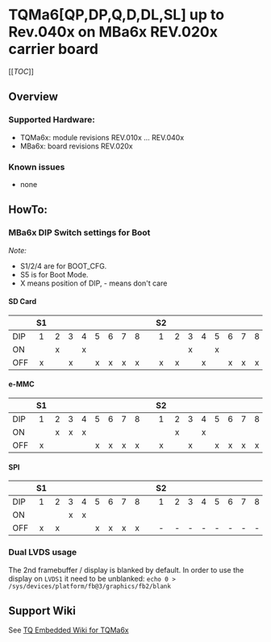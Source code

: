 # TQMa6\[QP,DP,Q,D,DL,SL\] up to Rev.040x on MBa6x REV.020x carrier board

[[_TOC_]]

## Overview

### Supported Hardware:

* TQMa6x: module revisions REV.010x ... REV.040x
* MBa6x:  board revisions REV.020x

### Known issues

- none

## HowTo:

### MBa6x DIP Switch settings for Boot

_Note:_

* S1/2/4 are for BOOT_CFG.
* S5 is for Boot Mode.
* X means position of DIP, - means don't care

#### SD Card

|         |  S1  |     |      |      |      |      |      |      |    |  S2 |     |     |     |     |     |     |     |    |  S4 |     |     |     |     |     |     |     |    |  S5 |     |
| ------- | :--: | :-: | :--: | :--: | :--: | :--: | :--: | :--: | -- | :-: | :-: | :-: | :-: | :-: | :-: | :-: | :-: | -- | :-: | :-: | :-: | :-: | :-: | :-: | :-: | :-: | -- | :-: | :-: |
| DIP     |  1   |  2  |  3   |  4   |  5   |  6   |  7   |  8   |    |  1  |  2  |  3  |  4  |  5  |  6  |  7  |  8  |    |  1  |  2  |  3  |  4  |  5  |  6  |  7  |  8  |    |  1  |  2  |
| ON      |      |  x  |      |  x   |      |      |      |      |    |     |     |  x  |     |  x  |     |     |     |    |     |     |     |     |     |     |     |     |    |  x  |     |
| OFF     |  x   |     |  x   |      |  x   |  x   |  x   |  x   |    |  x  |  x  |     |  x  |     |  x  |  x  |  x  |    |  -  |  -  |  -  |  -  |  -  |  -  |  -  |  -  |    |     |  x  |

#### e-MMC

|         |  S1  |     |      |      |      |      |      |      |    |  S2 |     |     |     |     |     |     |     |    |  S4 |     |     |     |     |     |     |     |    |  S5 |     |
| ------- | :--: | :-: | :--: | :--: | :--: | :--: | :--: | :--: | -- | :-: | :-: | :-: | :-: | :-: | :-: | :-: | :-: | -- | :-: | :-: | :-: | :-: | :-: | :-: | :-: | :-: | -- | :-: | :-: |
| DIP     |  1   |  2  |  3   |  4   |  5   |  6   |  7   |  8   |    |  1  |  2  |  3  |  4  |  5  |  6  |  7  |  8  |    |  1  |  2  |  3  |  4  |  5  |  6  |  7  |  8  |    |  1  |  2  |
| ON      |      |  x  |  x   |  x   |      |      |      |      |    |     |  x  |     |  x  |     |     |     |     |    |     |     |     |     |     |     |     |     |    |  x  |     |
| OFF     |  x   |     |      |      |  x   |  x   |  x   |  x   |    |  x  |     |  x  |     |  x  |  x  |  x  |  x  |    |  -  |  -  |  -  |  -  |  -  |  -  |  -  |  -  |    |     |  x  |

#### SPI

|         |  S1  |     |      |      |      |      |      |      |    |  S2 |     |     |     |     |     |     |     |    |  S4 |     |     |     |     |     |     |     |    |  S5 |     |
| ------- | :--: | :-: | :--: | :--: | :--: | :--: | :--: | :--: | -- | :-: | :-: | :-: | :-: | :-: | :-: | :-: | :-: | -- | :-: | :-: | :-: | :-: | :-: | :-: | :-: | :-: | -- | :-: | :-: |
| DIP     |  1   |  2  |  3   |  4   |  5   |  6   |  7   |  8   |    |  1  |  2  |  3  |  4  |  5  |  6  |  7  |  8  |    |  1  |  2  |  3  |  4  |  5  |  6  |  7  |  8  |    |  1  |  2  |
| ON      |      |     |  x   |  x   |      |      |      |      |    |     |     |     |     |     |     |     |     |    |     |     |     |  x  |  x  |     |     |     |    |  x  |     |
| OFF     |  x   |  x  |      |      |  x   |  x   |  x   |  x   |    |  -  |  -  |  -  |  -  |  -  |  -  |  -  |  -  |    |  x  |  x  |  x  |     |     |  x  |  x  |  x  |    |     |  x  |

### Dual LVDS usage

The 2nd framebuffer / display is blanked by default. In order to use the display on `LVDS1` it need to be unblanked: `echo 0 > /sys/devices/platform/fb@3/graphics/fb2/blank`

## Support Wiki

See [TQ Embedded Wiki for TQMa6x](https://support.tq-group.com/en/arm/tqma6x)
